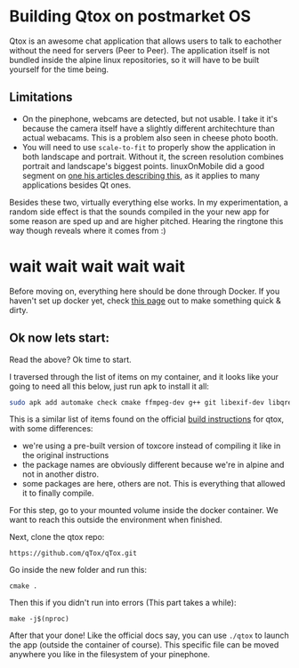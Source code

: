 # Building Qtox on postmarket OS

Qtox is an awesome chat application that allows users to talk to eachother without the need for servers (Peer to Peer).
The application itself is not bundled inside the alpine linux repositories, so it will have to be built yourself for the time being.

## Limitations

* On the pinephone, webcams are detected, but not usable. I take it it's because the camera itself have a slightly different architechture than actual webacams. This is a problem also seen in cheese photo booth.
* You will need to use `scale-to-fit` to properly show the application in both landscape and portrait. Without it, the screen resolution combines portrait and landscape's biggest points. linuxOnMobile did a good segment on [one his articles describing this](https://linmob.net/2020/07/27/pinephone-daily-driver-challenge-part2-flatpak-and-scaling-in-phosh.html), as it applies to many applications besides Qt ones.

Besides these two, virtually everything else works. In my experimentation, a random side effect is that the sounds compiled in the your new app for some reason are sped up and are higher pitched. Hearing the ringtone this way though reveals where it comes from :)

# wait wait wait wait wait

Before moving on, everything here should be done through Docker. If you haven't set up docker yet, check [this page](./dockerSetup.md) out to make something quick & dirty.


## Ok now lets start:

Read the above? Ok time to start.

I traversed through the list of items on my container, and it looks like your going to need all this below, just run apk to install it all:

```bash
sudo apk add automake check cmake ffmpeg-dev g++ git libexif-dev libqrencode-dev libsodium-dev openal-soft-dev openssl-dev opus-dev qt5-qtsvg-dev toxcore-dev qt5-qttools-dev sqlcipher-dev make
```

This is a similar list of items found on the official [build instructions](https://github.com/qTox/qTox/blob/master/INSTALL.md#compile-qtox) for qtox, with some differences:

* we're using a pre-built version of toxcore instead of compiling it like in the original instructions
* the package names are obviously different because we're in alpine and not in another distro.
* some packages are here, others are not. This is everything that allowed it to finally compile.

For this step, go to your mounted volume inside the docker container. We want to reach this outside the environment when finished.

Next, clone the qtox repo:

`https://github.com/qTox/qTox.git`

Go inside the new folder and run this:

`cmake .`

Then this if you didn't run into errors (This part takes a while):

`make -j$(nproc)`

After that your done! Like the official docs say, you can use `./qtox` to launch the app (outside the container of course). This specific file can be moved anywhere you like in the filesystem of your pinephone.